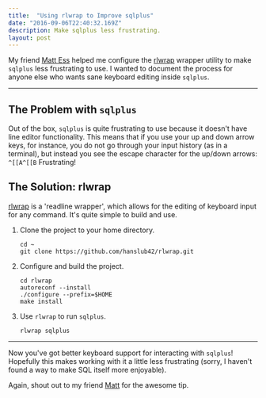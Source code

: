 ```yaml
---
title:  "Using rlwrap to Improve sqlplus"
date: "2016-09-06T22:40:32.169Z"
description: Make sqlplus less frustrating.
layout: post
---
```


My friend [Matt Ess](https://matthewess.xyz) helped me configure the [rlwrap](https://github.com/hanslub42/rlwrap) wrapper utility to make `sqlplus` less frustrating to use. I wanted to document the process for anyone else who wants sane keyboard editing inside `sqlplus`.

---

## The Problem with `sqlplus`
Out of the box, `sqlplus` is quite frustrating to use because it doesn't have line editor functionality. This means that if you use your up and down arrow keys, for instance, you do not go through your input history (as in a terminal), but instead you see the escape character for the up/down arrows: `^[[A^[[B` Frustrating!

## The Solution: rlwrap
[rlwrap](https://github.com/hanslub42/rlwrap) is a 'readline wrapper', which allows for the editing of keyboard input for any command. It's quite simple to build and use.

1. Clone the project to your home directory.

   ```
   cd ~
   git clone https://github.com/hanslub42/rlwrap.git
   ```

2. Configure and build the project.

   ```
   cd rlwrap
   autoreconf --install
   ./configure --prefix=$HOME
   make install
   ```

3. Use `rlwrap` to run `sqlplus`.

   ```
   rlwrap sqlplus
   ```

---

Now you've got better keyboard support for interacting with `sqlplus`! Hopefully this makes working with it a little less frustrating (sorry, I haven't found a way to make SQL itself more enjoyable).

Again, shout out to my friend [Matt](https://matthewess.xyz) for the awesome tip.
